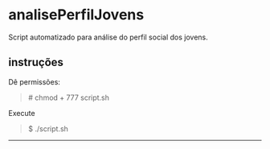 # analisePerfilJovens
Script automatizado para análise do perfil social dos jovens.

## instruções

Dê permissões:
> \# chmod + 777 script.sh

Execute
> $ ./script.sh
_____________________________________________________________________________
